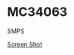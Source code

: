 # MC34063
SMPS

[Screen Shot](https://github.com/SimeonSimeonovIvanov/MC34063/tree/master/2415D/000.png)<br>
